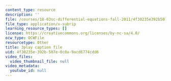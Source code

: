 ```yaml
---
content_type: resource
description: ''
file: /courses/18-03sc-differential-equations-fall-2011/4f30235e392b507e0c0a9acd6774cdd6_3ejfkMHr_DE.srt
file_type: application/x-subrip
learning_resource_types: []
license: https://creativecommons.org/licenses/by-nc-sa/4.0/
ocw_type: OCWFile
resourcetype: Other
title: 3play caption file
uid: 4f30235e-392b-507e-0c0a-9acd6774cdd6
video_files:
  video_thumbnail_file: null
video_metadata:
  youtube_id: null
---
```

